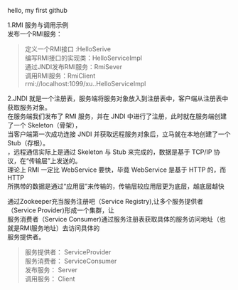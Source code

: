 hello, my first github

1.RMI 服务与调用示例</br>
发布一个RMI服务：</br>
  >定义一个RMI接口 :HelloSerive</br>
  >编写RMI接口的实现类：HelloServiceImpl</br>
  >通过JNDI发布RMI服务：RmiSever</br>
  >调用RMI服务：RmiClient</br>
  rmi://localhost:1099/xu..HelloServiceImpl</br>
  
2.JNDI 就是一个注册表，服务端将服务对象放入到注册表中，客户端从注册表中获取服务对象。</br>
在服务端我们发布了 RMI 服务，并在 JNDI 中进行了注册，此时就在服务端创建了一个 Skeleton（骨架），</br>
当客户端第一次成功连接 JNDI 并获取远程服务对象后，立马就在本地创建了一个 Stub（存根）。</br>
，远程通信实际上是通过 Skeleton 与 Stub 来完成的，数据是基于 TCP/IP 协议，在“传输层”上发送的。</br>
理论上 RMI 一定比 WebService 要快，毕竟 WebService 是基于 HTTP 的，而 HTTP</br> 所携带的数据是通过“应用层”来传输的，传输层较应用层更为底层，越底层越快</br>

通过Zookeeper充当服务注册吧（Service Registry),让多个服务提供者（Service Provider)形成一个集群，让</br>
服务消费者（Service Consumer)通过服务注册表获取具体的服务访问地址（也就是RMI服务地址）去访问具体的</br>
服务提供者。</br>
>服务提供者： ServiceProvider</br>
>服务消费者： ServiceConsumer</br>
>发布服务：  Server</br>
>调用服务：  Client</br>
